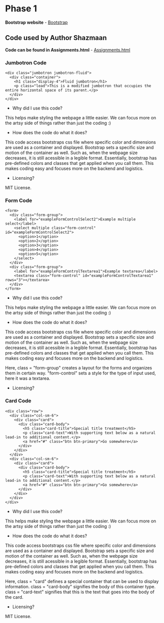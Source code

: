 # Phase 1

**Bootstrap website** - [Bootstrap](https://getbootstrap.com/)

## Code used by Author Shazmaan

**Code can be found in Assignments.html** - [Assignments.html](https://github.com/Shazmaan)

<update this link when merged>

### Jumbotron Code

```
<div class="jumbotron jumbotron-fluid">
  <div class="container">
    <h1 class="display-4">Fluid jumbotron</h1>
    <p class="lead">This is a modified jumbotron that occupies the entire horizontal space of its parent.</p>
  </div>
</div>
```
* Why did I use this code?

This helps make styling the webpage a little easier. We can focus more on the artsy side of things rather than just the coding :)

* How does the code do what it does?

This code access bootstraps css file where specific color and dimensions are used as a container and displayed. Bootstrap sets a
specific size and motion of the container as well. Such as, when the webpage size decreases, it is still acessible in a legible format.
Essentially, bootstrap has pre-defined colors and classes that get applied when you call them. This makes coding easy and focuses more
on the backend and logistics.

* Licensing?

MIT License.

### Form Code

```
<form>
  <div class="form-group">
    <label for="exampleFormControlSelect2">Example multiple select</label>
    <select multiple class="form-control" id="exampleFormControlSelect2">
      <option>1</option>
      <option>2</option>
      <option>3</option>
      <option>4</option>
      <option>5</option>
    </select>
  </div>
  <div class="form-group">
    <label for="exampleFormControlTextarea1">Example textarea</label>
    <textarea class="form-control" id="exampleFormControlTextarea1" rows="3"></textarea>
  </div>
</form>
```
* Why did I use this code?

This helps make styling the webpage a little easier. We can focus more on the artsy side of things rather than just the coding :)

* How does the code do what it does?

This code access bootstraps css file where specific color and dimensions are used as a container and displayed. Bootstrap sets a
specific size and motion of the container as well. Such as, when the webpage size decreases, it is still acessible in a legible format.
Essentially, bootstrap has pre-defined colors and classes that get applied when you call them. This makes coding easy and focuses more
on the backend and logistics.

Here, class = "form-group" creates a layout for the forms and organizes them in certain way. "form-control" sets a style for the type
of input used, here it was a textarea.

* Licensing?

### Card Code

```
<div class="row">
  <div class="col-sm-6">
    <div class="card">
      <div class="card-body">
        <h5 class="card-title">Special title treatment</h5>
        <p class="card-text">With supporting text below as a natural lead-in to additional content.</p>
        <a href="#" class="btn btn-primary">Go somewhere</a>
      </div>
    </div>
  </div>
  <div class="col-sm-6">
    <div class="card">
      <div class="card-body">
        <h5 class="card-title">Special title treatment</h5>
        <p class="card-text">With supporting text below as a natural lead-in to additional content.</p>
        <a href="#" class="btn btn-primary">Go somewhere</a>
      </div>
    </div>
  </div>
</div>

```
* Why did I use this code?

This helps make styling the webpage a little easier. We can focus more on the artsy side of things rather than just the coding :)

* How does the code do what it does?

This code access bootstraps css file where specific color and dimensions are used as a container and displayed. Bootstrap sets a
specific size and motion of the container as well. Such as, when the webpage size decreases, it is still acessible in a legible format.
Essentially, bootstrap has pre-defined colors and classes that get applied when you call them. This makes coding easy and focuses more
on the backend and logistics.

Here, class = "card" defines a special container that can be used to display information. class = "card-body" signifies the body
of this container type. class = "card-text" signifies that this is the text that goes into the body of the card.

* Licensing?

MIT License.
